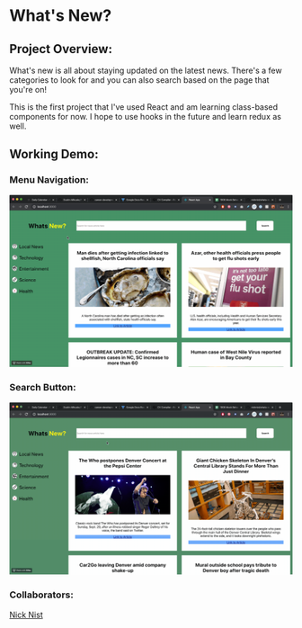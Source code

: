 # What's New?

## Project Overview:

What's new is all about staying updated on the latest news. There's a few categories to look for and you can also search based on the page that you're on!

This is the first project that I've used React and am learning class-based components for now. I hope to use hooks in the future and learn redux as well.

## Working Demo:
### Menu Navigation:
![screenshots/menu-nav.gif](screenshots/menu-nav.gif)

### Search Button:
![screenshots/search-button.gif](screenshots/search-button.gif)

### Collaborators:

[Nick Nist](https://github.com/nicknist)
